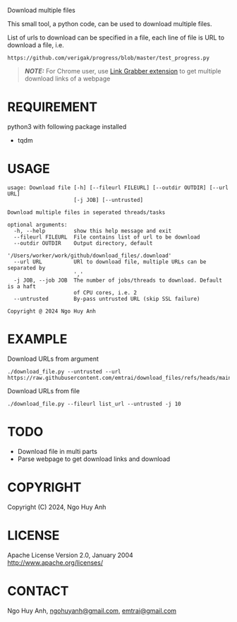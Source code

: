 Download multiple files

This small tool, a python code, can be used to download multiple files.

List of urls to download can be specified in a file, each line of file is URL to download a file, i.e.
```
https://github.com/verigak/progress/blob/master/test_progress.py
```


> **_NOTE:_**  For Chrome user, use [Link Grabber extension](https://chromewebstore.google.com/detail/link-grabber/caodelkhipncidmoebgbbeemedohcdma) to get multiple download links of a webpage

# REQUIREMENT

python3 with following package installed
- tqdm

# USAGE

```
usage: Download file [-h] [--fileurl FILEURL] [--outdir OUTDIR] [--url URL]
                     [-j JOB] [--untrusted]

Download multiple files in seperated threads/tasks

optional arguments:
  -h, --help         show this help message and exit
  --fileurl FILEURL  File contains list of url to be download
  --outdir OUTDIR    Output directory, default
                     '/Users/worker/work/github/download_files/.download'
  --url URL          URl to download file, multiple URLs can be separated by
                     ','
  -j JOB, --job JOB  The number of jobs/threads to download. Default is a haft
                     of CPU cores, i.e. 2
  --untrusted        By-pass untrusted URL (skip SSL failure)

Copyright @ 2024 Ngo Huy Anh
```

# EXAMPLE

Download URLs from argument

```
./download_file.py --untrusted --url https://raw.githubusercontent.com/emtrai/download_files/refs/heads/main/README.md,https://raw.githubusercontent.com/emtrai/download_files/refs/heads/main/download_file.py
```

Download URLs from file
```
./download_file.py --fileurl list_url --untrusted -j 10
```

# TODO

- Download file in multi parts
- Parse webpage to get download links and download


# COPYRIGHT

Copyright (C) 2024, Ngo Huy Anh

# LICENSE 

Apache License
Version 2.0, January 2004
http://www.apache.org/licenses/

# CONTACT

Ngo Huy Anh, ngohuyanh@gmail.com, emtrai@gmail.com
